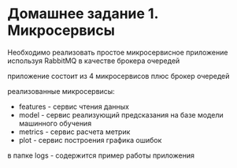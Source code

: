 # Домашнее задание 1. Микросервисы
Необходимо реализовать простое микросервисное приложение используя RabbitMQ в качестве брокера очередей

приложение состоит  из 4 микросервисов плюс брокер очередей   

реализованные микросервисы:  
  * features - сервис чтения данных  
  * model - сервис реализующий предсказания на базе модели машинного обучения  
  * metrics - сервис расчета метрик  
  * plot - сервис построения графика ошибок  

в папке logs - cодержится пример работы приложения

